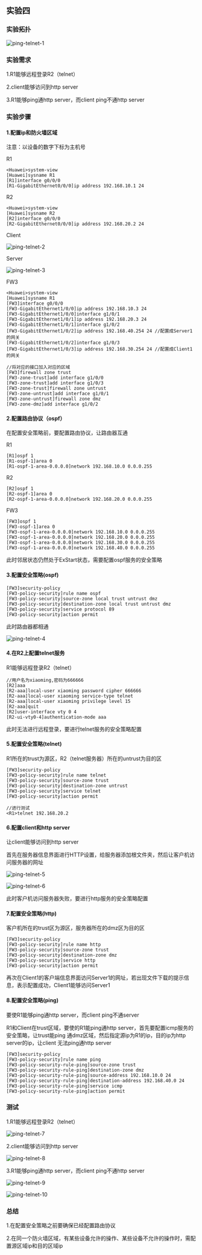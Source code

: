 ## 实验四

### 实验拓扑

![ping-telnet-1](/home/garlic/Desktop/笔记/图片/ping-telnet-1.PNG)

### 实验需求

1.R1能够远程登录R2（telnet）

2.client能够访问到http server

3.R1能够ping通http server，而client ping不通http server

### 实验步骤

#### 1.配置ip和防火墙区域

注意：以设备的数字下标为主机号

R1

```
<Huawei>system-view
[Huawei]sysname R1
[R1]interface g0/0/0
[R1-GigabitEthernet0/0/0]ip address 192.168.10.1 24
```

R2

```
<Huawei>system-view
[Huawei]sysname R2
[R2]interface g0/0/0
[R2-GigabitEthernet0/0/0]ip address 192.168.20.2 24
```

Client

![ping-telnet-2](/home/garlic/Desktop/笔记/图片/ping-telnet-2.PNG)

Server

![ping-telnet-3](/home/garlic/Desktop/笔记/图片/ping-telnet-3.PNG)

FW3

```
<Huawei>system-view
[Huawei]sysname R1
[FW3]interface g0/0/0
[FW3-GigabitEthernet1/0/0]ip address 192.168.10.3 24
[FW3-GigabitEthernet1/0/0]interface g1/0/1
[FW3-GigabitEthernet1/0/1]ip address 192.168.20.3 24
[FW3-GigabitEthernet1/0/1]interface g1/0/2
[FW3-GigabitEthernet1/0/2]ip address 192.168.40.254 24 //配置成Server1的网关
[FW3-GigabitEthernet1/0/2]interface g1/0/3
[FW3-GigabitEthernet1/0/3]ip address 192.168.30.254 24 //配置成Client1的网关

//将对应的接口加入对应的区域
[FW3]firewall zone trust
[FW3-zone-trust]add interface g1/0/0
[FW3-zone-trust]add interface g1/0/3
[FW3-zone-trust]firewall zone untrust
[FW3-zone-untrust]add interface g1/0/1
[FW3-zone-untrust]firewall zone dmz
[FW3-zone-dmz]add interface g1/0/2
```

#### 2.配置路由协议（ospf）

在配置安全策略前，要配置路由协议，让路由器互通

R1

```
[R1]ospf 1
[R1-ospf-1]area 0
[R1-ospf-1-area-0.0.0.0]network 192.168.10.0 0.0.0.255
```

R2

```
[R2]ospf 1
[R2-ospf-1]area 0
[R2-ospf-1-area-0.0.0.0]network 192.168.20.0 0.0.0.255
```

FW3

```
[FW3]ospf 1
[FW3-ospf-1]area 0
[FW3-ospf-1-area-0.0.0.0]network 192.168.10.0 0.0.0.255
[FW3-ospf-1-area-0.0.0.0]network 192.168.20.0 0.0.0.255
[FW3-ospf-1-area-0.0.0.0]network 192.168.30.0 0.0.0.255
[FW3-ospf-1-area-0.0.0.0]network 192.168.40.0 0.0.0.255
```

此时邻居状态仍然处于ExStart状态，需要配置ospf服务的安全策略

#### 3.配置安全策略(ospf)

```
[FW3]security-policy
[FW3-policy-security]rule name ospf
[FW3-policy-security]source-zone local trust untrust dmz
[FW3-policy-security]destination-zone local trust untrust dmz
[FW3-policy-security]service protocol 89
[FW3-policy-security]action permit
```

此时路由器都相通

![ping-telnet-4](/home/garlic/Desktop/笔记/图片/ping-telnet-4.PNG)

#### 4.在R2上配置telnet服务  

R1能够远程登录R2（telnet）

```
//用户名为xiaoming,密码为666666
[R2]aaa
[R2-aaa]local-user xiaoming password cipher 666666
[R2-aaa]local-user xiaoming service-type telnet
[R2-aaa]local-user xiaoming privilege level 15
[R2-aaa]quit
[R2]user-interface vty 0 4
[R2-ui-vty0-4]authentication-mode aaa
```

此时无法进行远程登录，要进行telnet服务的安全策略配置

#### 5.配置安全策略(telnet)

R1所在的trust为源区，R2（telnet服务器）所在的untrust为目的区

```
[FW3]security-policy
[FW3-policy-security]rule name telnet
[FW3-policy-security]source-zone trust
[FW3-policy-security]destination-zone untrust
[FW3-policy-security]service telnet
[FW3-policy-security]action permit

//进行测试
<R1>telnet 192.168.20.2
```

#### 6.配置client和http server

让client能够访问到http server

首先在服务器信息界面进行HTTP设置，给服务器添加根文件夹，然后让客户机访问服务器的网址

![ping-telnet-5](/home/garlic/Desktop/笔记/图片/ping-telnet-5.PNG)

![ping-telnet-6](/home/garlic/Desktop/笔记/图片/ping-telnet-6.PNG)

此时客户机访问服务器失败，要进行http服务的安全策略配置

#### 7.配置安全策略(http)

客户机所在的trust区为源区，服务器所在的dmz区为目的区

```
[FW3]security-policy
[FW3-policy-security]rule name http
[FW3-policy-security]source-zone trust
[FW3-policy-security]destination-zone dmz
[FW3-policy-security]service http
[FW3-policy-security]action permit
```

再次在Client1的客户端信息界面访问Server1的网址，若出现文件下载的提示信息，表示配置成功，Client1能够访问Server1

#### 8.配置安全策略(ping)

要使R1能够ping通http server，而client ping不通server

R1和Client在trust区域，要使的R1能ping通http server，首先要配置icmp服务的安全策略，让trust能ping 通dmz区域，然后指定源ip为R1的ip，目的ip为http server的ip，让client 无法ping通http server

```
[FW3]security-policy
[FW3-policy-security]rule name ping
[FW3-policy-security-rule-ping]source-zone trust
[FW3-policy-security-rule-ping]destination-zone dmz
[FW3-policy-security-rule-ping]source-address 192.168.10.0 24
[FW3-policy-security-rule-ping]destination-address 192.168.40.0 24
[FW3-policy-security-rule-ping]service icmp
[FW3-policy-security-rule-ping]action permit
```

### 测试

1.R1能够远程登录R2（telnet）

![ping-telnet-7](/home/garlic/Desktop/笔记/图片/ping-telnet-7.PNG)

2.client能够访问到http server

![ping-telnet-8](/home/garlic/Desktop/笔记/图片/ping-telnet-8.PNG)

3.R1能够ping通http server，而client ping不通http server

![ping-telnet-9](/home/garlic/Desktop/笔记/图片/ping-telnet-9.PNG)

![ping-telnet-10](/home/garlic/Desktop/笔记/图片/ping-telnet-10.PNG)

### 总结

1.在配置安全策略之前要确保已经配置路由协议

2.在同一个防火墙区域，有某些设备允许的操作、某些设备不允许的操作时，需配置源区域ip和目的区域ip